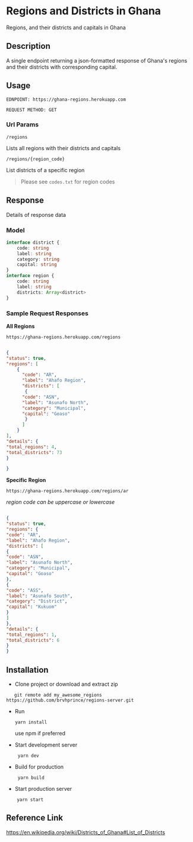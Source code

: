 # Regions and Districts in Ghana

 Regions, and their districts and capitals in Ghana
 ## Description
 A single endpoint returning a json-formatted response of Ghana's regions and their districts with corresponding capital.
 
 ## Usage
 ```
EDNPOINT: https://ghana-regions.herokuapp.com
 
 REQUEST METHOD: GET
```

 ### Url Params
 `/regions`
 
 Lists all regions with their districts and capitals
 
 `/regions/{region_code}`
 
 List districts of a specific region
 

 > Please see `codes.txt` for region codes
  
  ## Response
  Details of response data
  ### Model
 
```typescript
interface district {
    code: string
    label: string
    category: string
    capital: string
}
interface region {
    code: string
    label: string
    districts: Array<district>
}

```

### Sample Request Responses

**All Regions**

`https://ghana-regions.herokuapp.com/regions`

```json

{
"status": true,
"regions": [
    {
      "code": "AR",
      "label": "Ahafo Region",
      "districts": [
       {
      "code": "ASN",
      "label": "Asunafo North",
      "category": "Municipal",
      "capital": "Goaso"
       }
      ]
    }
],
"details": {
"total_regions": 4,
"total_districts": 73
}

}
```

**Specific Region**

`https://ghana-regions.herokuapp.com/regions/ar`

*region code can be uppercase or lowercase*

```json

{
"status": true,
"regions": {
"code": "AR",
"label": "Ahafo Region",
"districts": [
{
"code": "ASN",
"label": "Asunafo North",
"category": "Municipal",
"capital": "Goaso"
},
{
"code": "ASS",
"label": "Asunafo South",
"category": "District",
"capital": "Kukuom"
}
]
},
"details": {
"total_regions": 1,
"total_districts": 6
}
}
```

## Installation

- Clone project or download and extract zip

 ```shell script
    git remote add my_awesome_regions https://github.com/brvhprince/regions-server.git
   ``` 
- Run
    
    ```shell script
    yarn install
  ``` 
    
    use npm if preferred
 
 - Start development server
 
    ```shell script
     yarn dev
   ``` 
  
- Build for production

    ```shell script
     yarn build
   ``` 

- Start production server

 ```shell script
     yarn start
   ``` 

## Reference Link
https://en.wikipedia.org/wiki/Districts_of_Ghana#List_of_Districts
